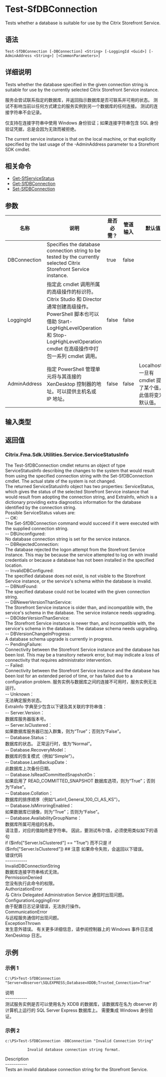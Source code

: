 # Test-SfDBConnection

Tests whether a database is suitable for use by the Citrix Storefront Service.

## 语法

    Test-SfDBConnection [-DBConnection] <String> [-LoggingId <Guid>] [-AdminAddress <String>] [<CommonParameters>]
    

## 详细说明

Tests whether the database specified in the given connection string is suitable for use by the currently selected Citrix Storefront Service instance.

服务会尝试联系指定的数据库，并返回指示数据库是否可联系并可用的状态。 测试不影响当前以任何方式建立的服务实例到另一个数据库的任何连接。 测试的连接字符串不会记录。

仅支持在连接字符串中使用 Windows 身份验证；如果连接字符串包含 SQL 身份验证凭据，总是会因为无效而被拒绝。

The current service instance is that on the local machine, or that explicitly specified by the last usage of the -AdminAddress parameter to a Storefront SDK cmdlet.

## 相关命令

- [Get-SfServiceStatus](Get-SfServiceStatus.html)
- [Get-SfDBConnection](Get-SfDBConnection.html)
- [Set-SfDBConnection](Set-SfDBConnection.html)

## 参数

| 名称           | 说明                                                                                                                                                                     | 是否必需？ | 管道输入  | 默认值                                   |
| ------------ | ---------------------------------------------------------------------------------------------------------------------------------------------------------------------- | ----- | ----- | ------------------------------------- |
| DBConnection | Specifies the database connection string to be tested by the currently selected Citrix Storefront Service instance.                                                    | true  | false |                                       |
| LoggingId    | 指定此 cmdlet 调用所属的高级操作的标识符。 Citrix Studio 和 Director 通常创建高级操作。 PowerShell 脚本也可以借助 Start-LogHighLevelOperation 和 Stop-LogHighLevelOperation cmdlet 在高级操作中打包一系列 cmdlet 调用。 | false | false |                                       |
| AdminAddress | 指定 PowerShell 管理单元将与其连接的 XenDesktop 控制器的地址。可以提供主机名或 IP 地址。                                                                                                             | false | false | Localhost。一旦有 cmdlet 提供了某个值，此值将变为默认值。 |

## 输入类型

### 

## 返回值

### Citrix.Fma.Sdk.Utilities.Service.ServiceStatusInfo

The Test-SfDBConnection cmdlet returns an object of type ServiceStatusInfo describing the changes to the system that would result from using the specified connection string with the Set-SfDBConnection cmdlet. The actual state of the system is not changed.  
The returned ServiceStatusInfo object has two properties: ServiceStatus, which gives the status of the selected Storefront Service instance that would result from adopting the connection string, and ExtraInfo, which is a dictionary providing extra diagnostics information for the database identified by the connection string.  
Possible ServiceStatus values are:  
-- OK:  
The Set-SfDBConnection command would succeed if it were executed with the supplied connection string.  
-- DBUnconfigured:  
No database connection string is set for the service instance.  
-- DBRejectedConnection:  
The database rejected the logon attempt from the Storefront Service instance. This may be because the service attempted to log on with invalid credentials or because a database has not been installed in the specified location.  
-- InvalidDBConfigured:  
The specified database does not exist, is not visible to the Storefront Service instance, or the service's schema within the database is invalid.  
-- DBNotFound:  
The specified database could not be located with the given connection string.  
-- DBNewerVersionThanService:  
The Storefront Service instance is older than, and incompatible with, the service's schema in the database. The service instance needs upgrading.  
-- DBOlderVersionThanService:  
The Storefront Service instance is newer than, and incompatible with, the service's schema in the database. The database schema needs upgrading.  
-- DBVersionChangeInProgress:  
A database schema upgrade is currently in progress.  
-- PendingFailure:  
Connectivity between the Storefront Service instance and the database has been lost. This may be a transitory network error, but may indicate a loss of connectivity that requires administrator intervention.  
-- Failed:  
Connectivity between the Storefront Service instance and the database has been lost for an extended period of time, or has failed due to a configuration problem. 服务实例与数据库之间的连接不可用时，服务实例无法运行。  
-- Unknown：  
无法确定服务状态。  
ExtraInfo 字典至少包含以下键及其关联的字符串值：  
-- Server.Version：  
数据库服务器版本号。  
-- Server.IsClustered：  
如果数据库服务器已加入群集，则为“True”；否则为“False”。  
-- Database.Status：  
数据库的状态。 正常运行时，值为“Normal”。  
-- Database.RecoveryModel：  
数据库的恢复模式（例如“Simple”）。  
-- Database.LastBackupDate：  
此数据库上次备份日期。  
-- Database.IsReadCommittedSnapshotOn：  
如果启用了 READ_COMMITTED_SNAPSHOT 数据库选项，则为“True”；否则为“False”。  
-- Database.Collation：  
数据库的排序顺序（例如“Latin1_General_100_CI_AS_KS”）。  
-- Database.IsMirroringEnabled：  
如果数据库已镜像，则为“True”；否则为“False”。  
-- Database.AvailabilityGroupName：  
数据库所属可用组的名称。  
请注意，对应的值始终是字符串。 因此，要测试布尔值，必须使用类似如下的语句  
if ($info["Server.IsClustered"] == "True")  
而不只是  
if ($info["Server.IsClustered"]) ## 注意 如果命令失败，会返回以下错误。  
错误代码  
\---\---\-----  
InvalidDBConnectionString  
数据库连接字符串格式无效。  
PermissionDenied  
您没有执行此命令的权限。  
AuthorizationError  
与 Citrix Delegated Administration Service 通信时出现问题。  
ConfigurationLoggingError  
由于配置日志记录错误，无法执行操作。  
CommunicationError  
与远程服务通信时出现问题。  
ExceptionThrown  
发生意外错误。 有关更多详细信息，请参阅控制器上的 Windows 事件日志或 XenDesktop 日志。

## 示例

### 示例 1

    C:\PS>Test-SfDBConnection "Server=dbserver\SQLEXPRESS;Database=XDDB;Trusted_Connection=True"
    

说明  
\---\---\-----  
测试服务实例是否可以使用名为 XDDB 的数据库，该数据库在名为 dbserver 的计算机上运行的 SQL Server Express 数据库上。 需要集成 Windows 身份验证。

### 示例 2

    c:\PS>Test-SfDBConnection -DBConnection "Invalid Connection String"
    
              Invalid database connection string format.
    

Description  
\---\---\-----  
Tests an invalid database connection string for the Storefront Service.